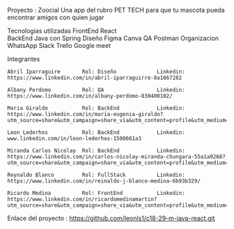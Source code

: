 Proyecto : Zoocial
    Una app del rubro PET TECH para que tu mascota pueda encontrar amigos con quien jugar

Tecnologias utilizadas
    FrontEnd
        React        
    BackEnd
        Java con Spring
    Diseño
        Figma
        Canva
    QA
        Postman
    Organizacion
        WhatsApp
        Slack
        Trello
        Google meet

Integrantes

    Abril Iparraguire       Rol: Diseño             Linkedin:   https://www.linkedin.com/in/abril-iparraguirre-8a1667282

    Albany Perdomo          Rol: QA                 Linkedin:   https://www.linkedin.com/in/albany-perdomo-830400102/

    Maria Giraldo           Rol: BackEnd            Linkedin:   https://www.linkedin.com/in/maria-eugenia-giraldo?utm_source=share&utm_campaign=share_via&utm_content=profile&utm_medium=android_app 

    Leon Lederhos           Rol: BackEnd            Linkedin:   www.linkedin.com/in/leon-lederhos-1500661a3

    Miranda Carlos Nicolay  Rol: BackEnd            Linkedin:   https://www.linkedin.com/in/carlos-nicolay-miranda-chungara-55a1a9268?utm_source=share&utm_campaign=share_via&utm_content=profile&utm_medium=android_app

    Reynaldo Blanco         Rol: FullStack          Linkedin:   https://www.linkedin.com/in/reinaldo-j-blanco-medina-6b93b329/

    Ricardo Medina          Rol: FrontEnd           Linkedin:   https://www.linkedin.com/in/ricardomedinamartin?utm_source=share&utm_campaign=share_via&utm_content=profile&utm_medium=ios_app 

Enlace del proyecto : https://github.com/leonls1/c18-29-m-java-react.git
